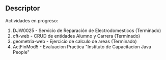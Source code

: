 ## Descriptor

Actividades en progreso:
1. DJW0025 - Servicio de Reparación de Electrodomesticos (Terminado)
2. cft-web - CRUD de entidades Alumno y Carrera (Terminado)
3. geometria-web - Ejercicio de calculo de areas (Terminado)
4. ActFinMod5 - Evaluacion Practica "Instituto de Capacitacion Java People"